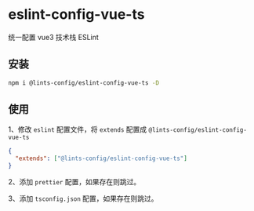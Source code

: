 # eslint-config-vue-ts
统一配置 vue3 技术栈 ESLint

## 安装

```bash
npm i @lints-config/eslint-config-vue-ts -D
```

## 使用
1、修改 `eslint` 配置文件，将 `extends` 配置成 `@lints-config/eslint-config-vue-ts`

```json
{
  "extends": ["@lints-config/eslint-config-vue-ts"]
}
```

2、添加 `prettier` 配置，如果存在则跳过。

3、添加 `tsconfig.json` 配置，如果存在则跳过。